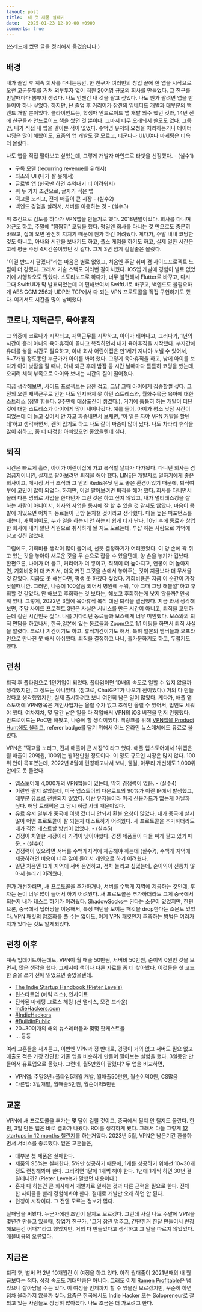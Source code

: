 ```yaml
---
layout: post
title:  내 첫 제품 실패기
date:   2025-01-23 12-09-00 +0900
comments: true
---
```

(쓰레드에 썼던 글을 정리해서 옮겼습니다.)

## 배경

내가 졸업 후 계속 회사를 다니는동안, 한 친구가 여러번의 창업 끝에 한 앱을 시작으로 오랜 고군분투를 거쳐 외부투자 없이 직원 20여명 규모의 회사를 만들었다. 그 친구를 만날때마다 뽐뿌가 생겼다. 나도 언젠간 내 것을 팔고 싶었다. 나도 뭔가 팔려면 앱을 만들어야 하나 싶었다. 하지만, 난 졸업 후 커리어가 잠깐의 임베디드 개발과 대부분의 백엔드 개발 뿐이었다. 클라이언트는, 학생때 안드로이드 앱 개발 외주 했던 것과, 14년 전에 친구들과 안드로이드 책을 썼던 것 뿐이다. 그마저 너무 오래되서 쓸모도 없다. 그동안, 내가 직접 내 앱을 팔아본 적이 없었다. 수억명 유저의 요청을 처리하는거나 데이터 샤딩은 많이 해봤어도, 요즘의 앱 개발도 잘 모르고, 더군다나 UI/UX나 마케팅은 더욱 더 몰랐다.

나도 앱을 직접 팔아보고 싶었는데, 그렇게 개발자 마인드로 타겟을 선정했다. - (실수1)

- 구독 모델 (recurring revenue를 위해서)
- 최소의 UI (내가 잘 못해서)
- 글로벌 앱 (한국만 하면 수익내기 더 어려워서)
- 위 두 가지 조건으로, 글자가 적은 앱
- 떡고물 노리고, 전체 매출이 큰 시장 - (실수2)
- 백엔드 경험을 살려서, 서버를 이용하는 것 - (실수3)

위 조건으로 검토를 하다가 VPN앱을 만들기로 했다. 2018년말이었다. 회사를 다니며 야근도 하고, 주말에 "짬짬히" 코딩을 했다. 평일엔 회사를 다니는 것 만으로도 충분히 바쁘고, 집에 오면 완전히 지치기 때문에 뭔가 하긴 어려웠다. 게다가, 주말 내내 코딩한 것도 아니고, 아내와 시간을 보내기도 하고, 플스 게임을 하기도 하고, 실제 일한 시간은 고작 평균 주당 4시간쯤이었던 것 같다. 그게 3년 넘게 걸릴줄은 몰랐다.

"이걸 반드시 팔겠다"라는 마음은 별로 없었고, 처음엔 주말 취미 겸 사이드프로젝트 느낌이 더 강했다. 그래서 기술 스택도 여러번 갈아치웠다. iOS앱 개발에 경험이 별로 없었기에 시행착오도 많았다. 스토리보드로 하다가, 너무 불편해서 Flutter로 바꾸고, 다시 그때 SwiftUI가 막 발표되었는데 더 편해보여서 SwiftUI로 바꾸고, 백엔드도 불필요하게 AES GCM 256과 UDP와 TCP에서 다 되는 VPN 프로토콜을 직접 구현하기도 했다. 여기서도 시간을 많이 낭비했다.

## 코로나, 재택근무, 육아휴직

그 와중에 코로나가 시작되고, 재택근무를 시작하고, 아이가 태어나고, 그러다가, 1년의 시간이 흘러 아내의 육아휴직이 끝나고 복직하면서 내가 육아휴직을 시작했다. 부자간에 유대를 쌓을 시간도 필요하고, 아내 회사 어린이집은 만1세가 지나야 보낼 수 있어서, 6~7개월 정도동안 누군가가 아이를 봐야 했다. 그렇게 육아휴직을 하고, 낮에 아이를 보다가 아이 낮잠을 잘 때나, 아내 퇴근 후에 밤잠 등 시간 날때마다 틈틈히 코딩을 했는데, 오히려 체력 부족으로 아이와 보내는 시간의 질이 떨어졌다.

지금 생각해보면, 사이드 프로젝트는 잠깐 접고, 그냥 그때 아이에게 집중할껄 싶다. 그 전의 오랜 재택근무로 인한 나도 인지하지 못 하던 스트레스와, 월화수목금 육아에 대한 스트레스 (정말 힘들다. 3주만에 대상포진이 생겼다.), 거기에 틈틈히 하는 개발이 더딘 것에 대한 스트레스가 아이에게 많이 새어나갔다. 예를 들어, 아이가 평소 낮잠 시간이 되었는데 더 놀고 싶어서 안 자고 짜증내면서 보채면, '아 얼른 자야 VPN 개발을 할텐데'하고 생각하면서, 괜히 밉기도 하고 나도 같이 짜증이 많이 났다. 나도 차라리 휴식을 많이 취하고, 좀 더 다정한 아빠였으면 좋았을텐데 싶다.

## 퇴직

시간은 빠르게 흘러, 아이가 어린이집에 가고 복직할 날짜가 다가왔다. 다니던 회사는 겸업금지이니깐, 실제로 팔아보려면 퇴직을 해야 했다. LINE은 개발자로 일하기에게 좋은 회사이고, 메시징 서버 조직과 그 안의 Redis유닛 팀도 좋은 환경이었기 때문에, 퇴직여부에 고민이 많이 되었다. 하지만, 이걸 팔아보려면 퇴직을 해야 했다. 회사를 다니면서 몰래 다른 명의로 사업을 한다던가 그런 것은 하고 싶지 않았고, 내가 멀티태스킹을 잘 하는 사람이 아니어서, 회사와 사업을 동시에 잘 할 수 있을 것 같지도 않았다. 마음이 콩밭에 가있으면 어차피 동료들이 금방 눈치챌 것이라고 생각했다. 다들 높은 퍼포먼스를 내는데, 재택이어도, 누가 일을 하는지 안 하는지 쉽게 티가 난다. 10년 후에 동료가 창업한 회사에 내가 말단 직원으로 취직하게 될 지도 모르는데, 투잡 하는 사람으로 기억에 남고 싶진 않았다.

그럼에도, 기회비용 생각이 많이 들어서, 선뜻 결정하기가 어려웠었다. 이 양 손에 꽉 쥐고 있는 것을 놓아야 새로운 것을 두 손으로 잡을 수 있을텐데, 양 손을 놓기가 겁났다. 한편으론, 나이가 더 들고, 커리어가 더 쌓이고, 직책이 더 높아지고, 연봉이 더 높아지면, 기회비용이 더 커져서, 더욱 커진 그것을 손에서 놓아주는 것이 지금보다 더 무서울 것 같았다. 지금도 못 해본다면, 평생 못 하겠다 싶었다. 기회비용은 지금 이 순간이 가장 낮을때니깐. 그러면, 나중에 100살쯤 되어서 병원에 누워, "아 그때 그냥 해볼껄"하고 후회할 것 같았다. 안 해보고 후회하는 것 보다는, 해보고 후회하는게 낫지 않을까? 인생 뭐 있나. 그렇게, 2022년 3월에 육아휴직 복직 대신 퇴직을 결심했다. 지금 와서 생각해보면, 주말 사이드 프로젝트 3년은 사실은 서비스를 만든 시간이 아니고, 퇴직을 고민하는데 걸린 시간인듯 싶다. 나를 기다리던 동료들과 보스에게 너무 미안했다. 보스와의 퇴직 면담을 하고나서, 한국,일본에 있는 동료들과 Zoom으로 1:1 미팅을 하면서 퇴직 사실을 알렸다. 코로나 기간이기도 하고, 휴직기간이기도 해서, 특히 일본의 멤버들과 오프라인으로 만나진 못 해서 아쉬웠다. 퇴직을 결정하고 나니, 홀가분하기도 하고, 두렵기도 했다.

## 런칭

퇴직 후 풀타임으로 1인기업이 되었다. 풀타임이면 10배의 속도로 일할 수 있지 않을까 생각했지만, 그 정도는 아니었다. (참고로, ChatGPT가 나오기 전이었다.) 거의 다 만들었다고 생각했었지만, 실제 출시하려고 보니 여전히 남은 일이 많았다. 게다가, 애플 앱스토어에 VPN항목은 개인사업자는 올릴 수가 없고 조직만 올릴 수 있어서, 법인도 세워야 했다. 여차저차, 몇 달간 남은 일을 다 작업해서 VPN의 iOS 버전을 먼저 런칭했다. 안드로이드는 PoC만 해봤고, 나중에 할 생각이었다. 백링크를 위해 [VPN앱을 Product Hunt에도 올리고](https://www.producthunt.com/products/dino-vpn#dino-vpn), referer badge를 달기 위해서 어느 온라인 뉴스매체에도 유료로 올렸다.

VPN은 "떡고물 노리고, 전체 매출이 큰 시장"이라고 했다. 애플 앱스토어에서 1위앱은 월 매출이 20억원, 100위는 월1천만원 정도이다. 이 정도 규모인 시장은 많지 않다. 100위 안이 목표였는데, 2022년 8월에 런칭하고나서 보니, 웬걸, 아무리 개선해도 1,000위 안에도 못 들었다.

- 앱스토어에 4,000개의 VPN앱들이 있는데, 딱히 경쟁력이 없음. - (실수4)
- 이란엔 팔지 않았는데, 미국 앱스토어의 다운로드의 90%가 이란 IP에서 발생했고, 대부분 유료로 전환되지 않았다. 이란 유저들이라 미국 신용카드가 없는게 아닐까 싶다. 해당 트래픽은 그 당시 히잡 사태 때문이었다.
- 유료 유저 일부가 중국에 여행 갔더니 안되서 환불 요청이 많았다. 내가 중국에 살지 않아 어떤 프로토콜이 잘 되는지 테스트하기 어려웠다. 새 프로토콜을 추가하더라도 내가 직접 테스트할 방법이 없었다. - (실수5)
- 경쟁이 치열한 시장이라 가격이 낮아야했다. 경쟁 제품들이 다들 싸게 팔고 있기 때문. - (실수6)
- 경쟁력이 있으려면 서버를 수백개지역에 제공해야 하는데 (실수7), 수백개 지역에 제공하려면 비용이 너무 많이 들어서 개인으로 하기 어려웠다.
- 일단 처음엔 12개 지역에 서버 운영하고, 점차 늘리고 싶었는데, 순이익이 신통치 않아서 늘리기 어려웠다.

뭔가 개선하려면, 새 프로토콜을 추가하거나, 서버를 수백개 지역에 제공하는 것인데, 후자는 돈이 너무 많이 들어서 하기 어려웠다. 새 프로토콜은 추가하더라도 그게 중국에서 되는지 내가 테스트 하기가 어려웠다. ShadowSocks는 된다는 소문이 있었지만, 한편으론, 중국에서 딥러닝을 이용해서, 특정 패턴을 보이는 패킷을 drop한다는 소문도 있었다. VPN 패킷의 암호화를 풀 수는 없어도, 이게 VPN 패킷인지 추측하는 방법은 여러가지가 있다는 것도 알게되었다.

## 런칭 이후

계속 업데이트하는데도, VPN이 월 매출 50만원, 서버비 50만원, 순이익 0원인 것을 보면서, 많은 생각을 했다. 그제서야 책이나 다른 자료를 좀 더 찾아봤다. 이것들을 첫 코드 한 줄을 쓰기 전에 읽었으면 좋았을텐데.

- [The Indie Startup Handbook (Pieter Levels)](https://readmake.com)
- 린스타트업 (에릭 리스), 인사이트
- 진화된 마케팅 그로스 해킹 (션 앨리스, 모건 브라운)
- [IndieHackers.com](https://indiehackers.com)
- [#IndieHackers](https://x.com/hashtag/indiehackers)
- [#BuildInPublic](https://x.com/hashtag/buildinpublic)
- 20~30여개의 해외 뉴스레터들과 몇몇 팟캐스트들
- ... 등등

여러 교훈들을 새겨듣고, 이번엔 VPN과 정 반대로, 경쟁이 거의 없고 서버도 필요 없고 매출도 적은 가장 간단한 기존 앱을 비슷하게 만들어 팔아보는 실험을 했다. 3일동안 만들어서 유료앱으로 올렸다. 그런데, 월5만원이 팔렸다? 두 앱을 비교하면,

- VPN앱: 주말3년+풀타임5개월 개발, 월매출50만원, 월순이익0원, CS많음
- 다른앱: 3일개발, 월매출5만원, 월순이익5만원

## 교훈

VPN에 새 프로토콜을 추가는 몇 달이 걸릴 것이고, 중국에서 될지 안 될지도 몰랐다. 한편, 3일 만든 앱은 바로 결과가 나왔다. ROI를 생각하게 됐다. 그래서 다들 그렇게 [12 startups in 12 months 챌린지](https://www.google.com/search?q=12+startups+in+12+months)를 하는거였다.
2023년 5월, VPN은 남은기간 환불하면서 서비스를 종료했다. 얻은 교훈들은,

- 대부분 첫 제품은 실패한다.
- 제품의 95%는 실패한다. 5%만 성공하기 때문에, 1개를 성공하기 위해선 10~30개 정도 런칭해봐야 한다. 그러려면 1달에 1개씩 해야 한다. 1년에 1개씩 하면 30년 걸릴테니깐? (Pieter Levels가 말했던 내용이다.)
- 혼자 다 하는건 큰 회사에서 개발자로 일하는 것과 다른 근력을 필요로 한다. 전체 한 사이클을 빨리 경험해봐야 한다. 절대로 개발만 오래 하면 안 된다.
- 런칭이 시작이다. 그 전엔 모르는 정보가 많다.

실패담을 써봤다. 누군가에겐 조언이 될지도 모르겠다. 그런데 사실 나도 주말에 VPN을 몇년간 만들고 있을때, 창업가 친구가, "그거 잠깐 멈추고, 간단한거 한달 만들어서 런칭해보는건 어때?"라고 했었지만, 거의 다 만들었다고 생각하고 그 말을 따르지 않았었다. 매몰비용의 오류였다.

## 지금은

퇴직 후, 벌써 약 2년 10개월간 이 여정을 하고 있다. 아직 월매출이 2021년때의 내 월급보다는 적다. 성장 속도도 기대만큼은 아니다. 그래도 이제 [Ramen Profitable](https://paulgraham.com/ramenprofitable.html)은 넘었으니 살아남을 수는 있다. 이 여정을 언제까지 할 수 있을진 모르겠지만, 꾸준히 하면 점차 올라가지 않을까 싶다. 요즘은 한국에서도 Indie Hacker 또는 Solopreneur로 잘 되고 있는 사람들도 상당히 많아졌다. 나도 조금은 더 가보려고 한다.
